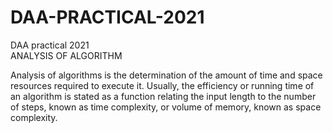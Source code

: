 # DAA-PRACTICAL-2021
DAA practical 2021  
ANALYSIS OF ALGORITHM

Analysis of algorithms is the determination of the amount of time and space resources required to execute it. Usually, the efficiency or running time of an algorithm is stated as a function relating the input length to the number of steps, known as time complexity, or volume of memory, known as space complexity.
